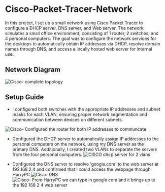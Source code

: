 # Cisco-Packet-Tracer-Network

In this project, I set up a small network using Cisco Packet Tracer to configure a DHCP server, DNS server, and Web server. The network simulates a small office environment, consisting of 1 router, 2 switches, and 4 personal computers. The goal was to configure the network services for the desktops to automatically obtain IP addresses via DHCP, resolve domain names through DNS, and access a locally hosted web server for internal use.

## Network Diagram
![Cisco- complete topology](https://github.com/user-attachments/assets/6d9e4d3d-5a6a-4f4d-8ba5-247cc6869dc3)

## Setup Guide

- I configured both switches with the appropriate IP addresses and subnet masks for each VLAN, ensuring proper network segmentation and communication between devices on different subnets.

![Cisco- Configured the router for both IP addresses to communcate ](https://github.com/user-attachments/assets/daa7c94c-da43-480a-b72c-1408a8237491)

- Configured the DHCP server to automatically assign IP addresses to the personal computers on the network, using my DNS server as the primary DNS. Additionally, I created two VLANs to separate the servers from the four personal computers.
![CISCO dhcp server for 2 vlans](https://github.com/user-attachments/assets/f48b8109-37e0-42d4-93df-30da1b648ea0)

- Configured the DNS server to resolve 'google.com' to the web server at 192.168.2.4 and confirmed that I could access the webpage through HarryPC
![Cisco DNS](https://github.com/user-attachments/assets/f96b6b4f-b224-47e2-a906-f99e49288fd6)
![Cisco- From HarryPC we can type in google com and it brings up to the 192 168 2 4 web server](https://github.com/user-attachments/assets/5ee9b0ef-ac53-4805-b218-2326965b9fc5)
